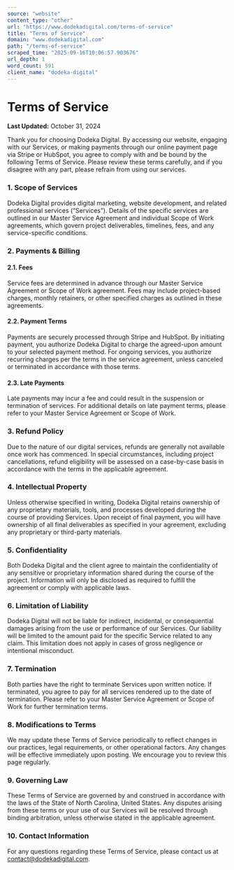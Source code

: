```yaml
---
source: "website"
content_type: "other"
url: "https://www.dodekadigital.com/terms-of-service"
title: "Terms of Service"
domain: "www.dodekadigital.com"
path: "/terms-of-service"
scraped_time: "2025-09-16T10:06:57.903676"
url_depth: 1
word_count: 591
client_name: "dodeka-digital"
---
```


# Terms of Service

**Last Updated:** October 31, 2024

Thank you for choosing Dodeka Digital. By accessing our website, engaging with our Services, or making payments through our online payment page via Stripe or HubSpot, you agree to comply with and be bound by the following Terms of Service. Please review these terms carefully, and if you disagree with any part, please refrain from using our services.

### 1. Scope of Services

Dodeka Digital provides digital marketing, website development, and related professional services (“Services”). Details of the specific services are outlined in our Master Service Agreement and individual Scope of Work agreements, which govern project deliverables, timelines, fees, and any service-specific conditions.

### 2. Payments & Billing

#### 2.1. Fees

Service fees are determined in advance through our Master Service Agreement or Scope of Work agreement. Fees may include project-based charges, monthly retainers, or other specified charges as outlined in these agreements.

#### 2.2. Payment Terms

Payments are securely processed through Stripe and HubSpot. By initiating payment, you authorize Dodeka Digital to charge the agreed-upon amount to your selected payment method. For ongoing services, you authorize recurring charges per the terms in the service agreement, unless canceled or terminated in accordance with those terms.

#### 2.3. Late Payments

Late payments may incur a fee and could result in the suspension or termination of services. For additional details on late payment terms, please refer to your Master Service Agreement or Scope of Work.

### 3. Refund Policy

Due to the nature of our digital services, refunds are generally not available once work has commenced. In special circumstances, including project cancellations, refund eligibility will be assessed on a case-by-case basis in accordance with the terms in the applicable agreement.

### 4. Intellectual Property

Unless otherwise specified in writing, Dodeka Digital retains ownership of any proprietary materials, tools, and processes developed during the course of providing Services. Upon receipt of final payment, you will have ownership of all final deliverables as specified in your agreement, excluding any proprietary or third-party materials.

### 5. Confidentiality

Both Dodeka Digital and the client agree to maintain the confidentiality of any sensitive or proprietary information shared during the course of the project. Information will only be disclosed as required to fulfill the agreement or comply with applicable laws.

### 6. Limitation of Liability

Dodeka Digital will not be liable for indirect, incidental, or consequential damages arising from the use or performance of our Services. Our liability will be limited to the amount paid for the specific Service related to any claim. This limitation does not apply in cases of gross negligence or intentional misconduct.

### 7. Termination

Both parties have the right to terminate Services upon written notice. If terminated, you agree to pay for all services rendered up to the date of termination. Please refer to your Master Service Agreement or Scope of Work for further termination terms.

### 8. Modifications to Terms

We may update these Terms of Service periodically to reflect changes in our practices, legal requirements, or other operational factors. Any changes will be effective immediately upon posting. We encourage you to review this page regularly.

### 9. Governing Law

These Terms of Service are governed by and construed in accordance with the laws of the State of North Carolina, United States. Any disputes arising from these terms or your use of our Services will be resolved through binding arbitration, unless otherwise stated in the applicable agreement.

### 10. Contact Information

For any questions regarding these Terms of Service, please contact us at contact@dodekadigital.com.
